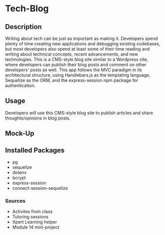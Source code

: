 # Tech-Blog

## Description

Writing about tech can be just as important as making it. Developers spend plenty of time creating new applications and debugging existing codebases, but most developers also spend at least some of their time reading and writing about technical concepts, recent advancements, and new technologies. This is a CMS-style blog site similar to a Wordpress site, where developers can publish their blog posts and comment on other developers’ posts as well. This app follows the MVC paradigm in its architectural structure, using Handlebars.js as the templating language, Sequelize as the ORM, and the express-session npm package for authentication.

## Usage

Developers will use this CMS-style blog site to publish articles and share thoughts/opinions in blog posts. 

## Mock-Up

## Installed Packages

* pg
* sequelize 
* dotenv
* bcrypt
* express-session
* connect-session-sequelize

### Sources

* Activites from class
* Tutoring sessions
* Xpert Learning helper
* Module 14 mini-project
